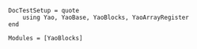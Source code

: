 ```@meta
DocTestSetup = quote
    using Yao, YaoBase, YaoBlocks, YaoArrayRegister
end
```

```@autodocs
Modules = [YaoBlocks]
```
